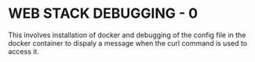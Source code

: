 # WEB STACK DEBUGGING - 0

This involves installation of docker and debugging of the config file in the docker container to dispaly a message when the curl command is used to access it.
